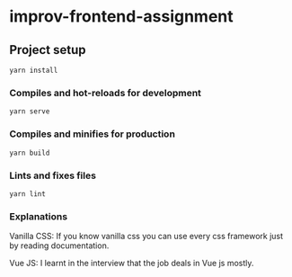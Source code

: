 # improv-frontend-assignment

## Project setup
```
yarn install
```

### Compiles and hot-reloads for development
```
yarn serve
```

### Compiles and minifies for production
```
yarn build
```

### Lints and fixes files
```
yarn lint
```

### Explanations
Vanilla CSS: If you know vanilla css you can use every css framework just by reading documentation.

Vue JS: I learnt in the interview that the job deals in Vue js mostly.

